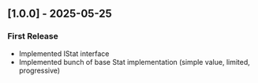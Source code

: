 ## [1.0.0] - 2025-05-25

### First Release

- Implemented IStat interface
- Implemented bunch of base Stat implementation (simple value, limited, progressive)
